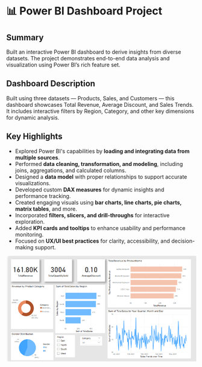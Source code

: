 # 📊 Power BI Dashboard Project

## Summary
Built an interactive Power BI dashboard to derive insights from diverse datasets. The project demonstrates end-to-end data analysis and visualization using Power BI’s rich feature set.

## Dashboard Description
Built using three datasets — Products, Sales, and Customers — this dashboard showcases Total Revenue, Average Discount, and Sales Trends. It includes interactive filters by Region, Category, and other key dimensions for dynamic analysis.

## Key Highlights
- Explored Power BI's capabilities by **loading and integrating data from multiple sources**.
- Performed **data cleaning, transformation, and modeling**, including joins, aggregations, and calculated columns.
- Designed a **data model** with proper relationships to support accurate visualizations.
- Developed custom **DAX measures** for dynamic insights and performance tracking.
- Created engaging visuals using **bar charts, line charts, pie charts, matrix tables**, and more.
- Incorporated **filters, slicers, and drill-throughs** for interactive exploration.
- Added **KPI cards and tooltips** to enhance usability and performance monitoring.
- Focused on **UX/UI best practices** for clarity, accessibility, and decision-making support.

 ![Dashboard Overview](Images/Sales_Dashboard.png)
